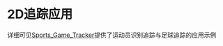 # 2D追踪应用

详细可见[Sports_Game_Tracker](../2.1-2D_detection/2.1.3-human/Sports_Game_tracker)提供了运动员识别追踪与足球追踪的应用示例

